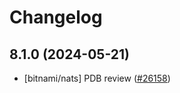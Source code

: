 # Changelog

## 8.1.0 (2024-05-21)

* [bitnami/nats] PDB review ([#26158](https://github.com/bitnami/charts/pulls/26158))
